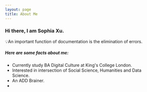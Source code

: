 ```yaml
---
layout: page
title: About Me
---
```


### Hi there, I am Sophia Xu.

<p class="message">
  💡An important function of documentation is the elimination of errors.
</p>


##### Here are some facts about me:

* Currently study BA Digital Culture at King's College London.
* Interested in intersection of Social Science, Humanities and Data Science.
* An ADD Brainer.
* 
